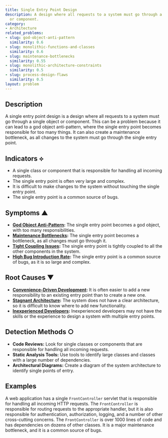 ```yaml
---
title: Single Entry Point Design
description: A design where all requests to a system must go through a single object
  or component.
category:
- Architecture
related_problems:
- slug: god-object-anti-pattern
  similarity: 0.6
- slug: monolithic-functions-and-classes
  similarity: 0.6
- slug: maintenance-bottlenecks
  similarity: 0.55
- slug: monolithic-architecture-constraints
  similarity: 0.5
- slug: process-design-flaws
  similarity: 0.5
layout: problem
---
```


## Description
A single entry point design is a design where all requests to a system must go through a single object or component. This can be a problem because it can lead to a god object anti-pattern, where the single entry point becomes responsible for too many things. It can also create a maintenance bottleneck, as all changes to the system must go through the single entry point.

## Indicators ⟡
- A single class or component that is responsible for handling all incoming requests.
- The single entry point is often very large and complex.
- It is difficult to make changes to the system without touching the single entry point.
- The single entry point is a common source of bugs.

## Symptoms ▲
- **[God Object Anti-Pattern](god-object-anti-pattern.md):** The single entry point becomes a god object, with too many responsibilities.
- **[Maintenance Bottlenecks](maintenance-bottlenecks.md):** The single entry point becomes a bottleneck, as all changes must go through it.
- **[Tight Coupling Issues](tight-coupling-issues.md):** The single entry point is tightly coupled to all the other components in the system.
- **[High Bug Introduction Rate](high-bug-introduction-rate.md):** The single entry point is a common source of bugs, as it is so large and complex.

## Root Causes ▼
- **[Convenience-Driven Development](convenience-driven-development.md):** It is often easier to add a new responsibility to an existing entry point than to create a new one.
- **[Stagnant Architecture](stagnant-architecture.md):** The system does not have a clear architecture, so it is difficult to know where to add new functionality.
- **[Inexperienced Developers](inexperienced-developers.md):** Inexperienced developers may not have the skills or the experience to design a system with multiple entry points.

## Detection Methods ○
- **Code Reviews:** Look for single classes or components that are responsible for handling all incoming requests.
- **Static Analysis Tools:** Use tools to identify large classes and classes with a large number of dependencies.
- **Architectural Diagrams:** Create a diagram of the system architecture to identify single points of entry.

## Examples
A web application has a single `FrontController` servlet that is responsible for handling all incoming HTTP requests. The `FrontController` is responsible for routing requests to the appropriate handler, but it is also responsible for authentication, authorization, logging, and a number of other cross-cutting concerns. The `FrontController` is over 1000 lines of code and has dependencies on dozens of other classes. It is a major maintenance bottleneck, and it is a common source of bugs.
